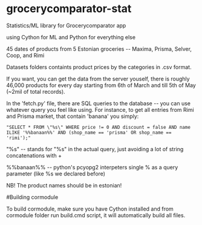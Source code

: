 # grocerycomparator-stat
Statistics/ML library for Grocerycomparator app

using Cython for ML and Python for everything else


45 dates of products from 5 Estonian groceries -- Maxima, Prisma, Selver, Coop, and Rimi

Datasets folders containts product prices by the categories in .csv format.

If you want, you can get the data from the server youself, there is roughly 46,000 products for every day starting from 6th of March and till 5th of May (~2mil of total records).

In the 'fetch.py' file, there are SQL queries to the database -- you can use whatever query you feel like using. For instance, to get all entries from Rimi and Prisma market, that contain 'banana' you simply:

```
"SELECT * FROM \"%s\" WHERE price != 0 AND discount = false AND name ILIKE '%%banaan%%' AND (shop_name == 'prisma' OR shop_name == 'rimi');"
```

\"%s\" -- stands for "%s" in the actual query, just avoiding a lot of string concatenations with +

%%banaan%% -- python's pcyopg2 interpeters single % as a query parameter (like %s we declared before)

NB! The product names should be in estonian!




#Building cormodule

To build cormodule, make sure you have Cython installed and from cormodule folder run build.cmd script, it will automatically build all files.
